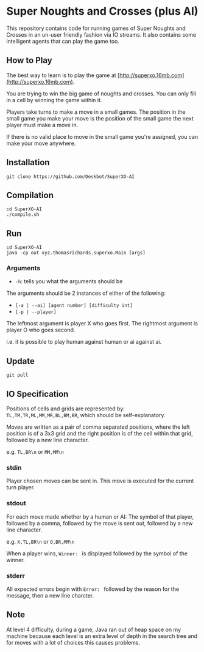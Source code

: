 Super Noughts and Crosses (plus AI)
===================================
This repository contains code for running games of Super Noughts and Crosses in an un-user friendly fashion via IO streams. It also contains some intelligent agents that can play the game too.

How to Play
-----------

The best way to learn is to play the game at [http://superxo.16mb.com](http://superxo.16mb.com).

You are trying to win the big game of noughts and crosses. You can only fill in a cell by winning the game within it.

Players take turns to make a move in a small games. The position in the small game you make your move is the position of the small game the next player must make a move in.

If there is no valid place to move in the small game you're assigned, you can make your move anywhere.

Installation
------------

```
git clone https://github.com/Deskbot/SuperXO-AI
```

Compilation
-----------

```
cd SuperXO-AI
./compile.sh
```

Run
---

```
cd SuperXO-AI
java -cp out xyz.thomasrichards.superxo.Main [args]
```

### Arguments
* `-h`: tells you what the arguments should be

The arguments should be 2 instances of either of the following:

* `[-a | --ai] [agent number] [difficulty int]`
* `[-p | --player]`

The leftmost argument is player X who goes first. The rightmost argument is player O who goes second.

i.e. it is possible to play human against human or ai against ai.

Update
------

```
git pull
```

IO Specification
----------------

Positions of cells and grids are represented by: `TL,TM,TR,ML,MM,MR,BL,BM,BR`, which should be self-explanatory.

Moves are written as a pair of comma separated positions, where the left position is of a 3x3 grid and the right position is of the cell within that grid, followed by a new line character.

e.g. `TL,BR\n` or `MM,MM\n`

### stdin

Player chosen moves can be sent in. This move is executed for the current turn player.

### stdout

For each move made whether by a human or AI: The symbol of that player, followed by a comma, followed by the move is sent out, followed by a new line character.

e.g. `X,TL,BR\n` or `O,BR,MM\n`

When a player wins, `Winner: ` is displayed followed by the symbol of the winner.

### stderr

All expected errors begin with `Error: ` followed by the reason for the message, then a new line charcter.

Note
----

At level 4 difficulty, during a game, Java ran out of heap space on my machine because each level is an extra level of depth in the search tree and for moves with a lot of choices this causes problems.